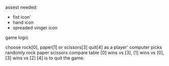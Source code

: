 assest needed:
- fist icon'
- hand icon
- spreaded vinger icon

game logic

choose rock[0], paper[1] or scissors[3] quit[4] as a player'
computer picks randomly rock paper scissors
compare table [0] wins vs [3], [1] wins vs [0], [3] wins vs [2]
[4] is to quit the game. 
            



